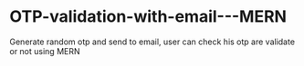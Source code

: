 # OTP-validation-with-email---MERN
Generate random otp and send to email, user can check his otp are validate or not using MERN
